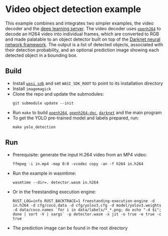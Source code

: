 # Video object detection example

This example combines and integrates two simpler examples, the video decoder and the [deep learning server](https://github.com/veracruz-project/veracruz-examples/tree/main/deep-learning-server).
The video decoder uses [`openh264`](https://github.com/veracruz-project/openh264) to decode an H264 video into individual frames, which are converted to RGB and made palatable to an object detector built on top of the [Darknet neural network framework](https://github.com/mofanv/darknet-src). The output is a list of detected objects, associated with their detection probability, and an optional prediction image showing each detected object in a bounding box.

## Build
* Install [`wasi sdk`](https://github.com/WebAssembly/wasi-sdk) and set `WASI_SDK_ROOT` to point to its installation directory
* Install `imagemagick`
* Clone the repo and update the submodules:
  ```
  git submodule update --init
  ```
* Run `make` to build [`openh264`](https://github.com/veracruz-project/openh264), [`openh264-dec`](https://github.com/veracruz-project/openh264-dec), [`darknet`](https://github.com/mofanv/darknet-src) and the main program
* To get the YOLO pre-trained model and labels prepared, run:
  ```
  make yolo_detection
  ```

## Run
* Prerequisite: generate the input H.264 video from an MP4 video:
  ```
  ffmpeg -i in.mp4 -map 0:0 -vcodec copy -an -f h264 in.h264
  ```
* Run the example in wasmtime:
  ```
  wasmtime --dir=. detector.wasm in.h264
  ```
* Or in the freestanding execution engine:
  ```
  RUST_LOG=info RUST_BACKTRACE=1 freestanding-execution-engine -d in.h264 -d cfg/coco.data -d cfg/yolov3.cfg -d model/yolov3.weights -d data/coco.names `for i in data/labels/*_*.png; do echo "-d $i"; done | sort -V | xargs` -p detector.wasm -x jit -o true -e true -c true
  ```
* The prediction image can be found in the root directory

